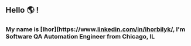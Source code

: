 ## Hello :earth_americas: !
### My name is [Ihor](https://www.[linkedin.com/in/ihorbilyk/](https://www.linkedin.com/in/ihorbilyk/), I'm Software QA Automation Engineer from Chicago, IL  
